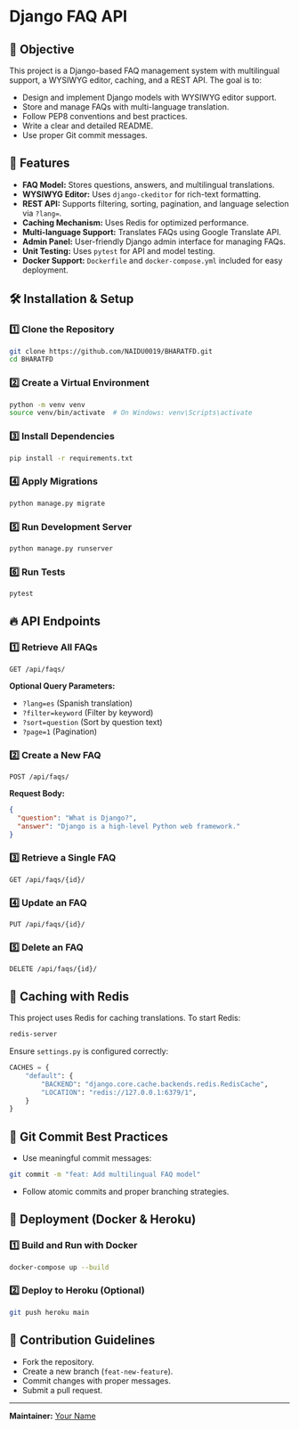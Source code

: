 # Django FAQ API

## 🚀 Objective

This project is a Django-based FAQ management system with multilingual support, a WYSIWYG editor, caching, and a REST API. The goal is to:

- Design and implement Django models with WYSIWYG editor support.
- Store and manage FAQs with multi-language translation.
- Follow PEP8 conventions and best practices.
- Write a clear and detailed README.
- Use proper Git commit messages.

## 📌 Features

- **FAQ Model:** Stores questions, answers, and multilingual translations.
- **WYSIWYG Editor:** Uses `django-ckeditor` for rich-text formatting.
- **REST API:** Supports filtering, sorting, pagination, and language selection via `?lang=`.
- **Caching Mechanism:** Uses Redis for optimized performance.
- **Multi-language Support:** Translates FAQs using Google Translate API.
- **Admin Panel:** User-friendly Django admin interface for managing FAQs.
- **Unit Testing:** Uses `pytest` for API and model testing.
- **Docker Support:** `Dockerfile` and `docker-compose.yml` included for easy deployment.

## 🛠 Installation & Setup

### 1️⃣ Clone the Repository

```bash
git clone https://github.com/NAIDU0019/BHARATFD.git
cd BHARATFD
```

### 2️⃣ Create a Virtual Environment

```bash
python -m venv venv
source venv/bin/activate  # On Windows: venv\Scripts\activate
```

### 3️⃣ Install Dependencies

```bash
pip install -r requirements.txt
```

### 4️⃣ Apply Migrations

```bash
python manage.py migrate
```

### 5️⃣ Run Development Server

```bash
python manage.py runserver
```

### 6️⃣ Run Tests

```bash
pytest
```

## 🔥 API Endpoints

### 1️⃣ Retrieve All FAQs

```http
GET /api/faqs/
```

**Optional Query Parameters:**

- `?lang=es` (Spanish translation)
- `?filter=keyword` (Filter by keyword)
- `?sort=question` (Sort by question text)
- `?page=1` (Pagination)

### 2️⃣ Create a New FAQ

```http
POST /api/faqs/
```

**Request Body:**

```json
{
  "question": "What is Django?",
  "answer": "Django is a high-level Python web framework."
}
```

### 3️⃣ Retrieve a Single FAQ

```http
GET /api/faqs/{id}/
```

### 4️⃣ Update an FAQ

```http
PUT /api/faqs/{id}/
```

### 5️⃣ Delete an FAQ

```http
DELETE /api/faqs/{id}/
```

## 🔄 Caching with Redis

This project uses Redis for caching translations.
To start Redis:

```bash
redis-server
```

Ensure `settings.py` is configured correctly:

```python
CACHES = {
    "default": {
        "BACKEND": "django.core.cache.backends.redis.RedisCache",
        "LOCATION": "redis://127.0.0.1:6379/1",
    }
}
```

## 📝 Git Commit Best Practices

- Use meaningful commit messages:

```bash
git commit -m "feat: Add multilingual FAQ model"
```

- Follow atomic commits and proper branching strategies.

## 🚀 Deployment (Docker & Heroku)

### 1️⃣ Build and Run with Docker

```bash
docker-compose up --build
```

### 2️⃣ Deploy to Heroku (Optional)

```bash
git push heroku main
```

## 🤝 Contribution Guidelines

- Fork the repository.
- Create a new branch (`feat-new-feature`).
- Commit changes with proper messages.
- Submit a pull request.

---

**Maintainer:** [Your Name](https://github.com/NAIDU0019)

